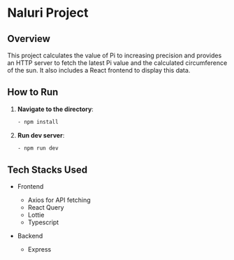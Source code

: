 # Naluri Project

## Overview

This project calculates the value of Pi to increasing precision and provides an HTTP server to fetch the latest Pi value and the calculated circumference of the sun. It also includes a React frontend to display this data.

## How to Run
1. **Navigate to the directory**:
   ```sh
   - npm install

2. **Run dev server**:
   ```sh
   - npm run dev
   
## Tech Stacks Used
- Frontend
  - Axios for API fetching
  - React Query
  - Lottie
  - Typescript

- Backend
  - Express
   